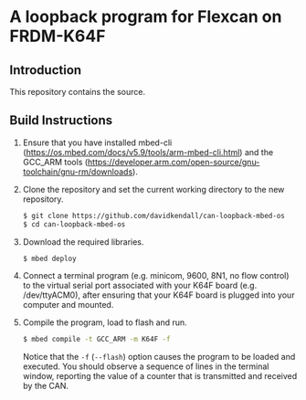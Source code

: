 # A loopback program for Flexcan on FRDM-K64F

## Introduction

This repository contains the source.


## Build Instructions


1. Ensure that you have installed mbed-cli
   (https://os.mbed.com/docs/v5.9/tools/arm-mbed-cli.html) and the GCC_ARM
   tools
   (https://developer.arm.com/open-source/gnu-toolchain/gnu-rm/downloads). 

1. Clone the repository and set the current working directory to the new repository.

     ```sh
     $ git clone https://github.com/davidkendall/can-loopback-mbed-os
     $ cd can-loopback-mbed-os
     ```

1. Download the required libraries.

   ```sh
   $ mbed deploy
   ```

1. Connect a terminal program (e.g. minicom, 9600, 8N1, no flow control) to the
   virtual serial port associated with your K64F board (e.g. /dev/ttyACM0),
   after ensuring that your K64F board is plugged into your computer and
   mounted.

1. Compile the program, load to flash and run.

     ```sh
     $ mbed compile -t GCC_ARM -m K64F -f
     ```
   Notice that the `-f` (`--flash`) option causes the program to be loaded and
   executed. You should observe a sequence of lines in the terminal window,
   reporting the value of a counter that is transmitted and received by the
   CAN.

